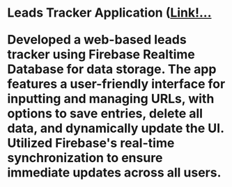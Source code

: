 <h1>Leads Tracker Application (<a href="https://leads-tacker-app.netlify.app/">Link!...</a>
<br>
<p>Developed a web-based leads tracker using Firebase Realtime Database for data storage. The app features a user-friendly interface for inputting and managing URLs, with options to save entries, delete all data, and dynamically update the UI. Utilized Firebase's real-time synchronization to ensure immediate updates across all users.</p>

